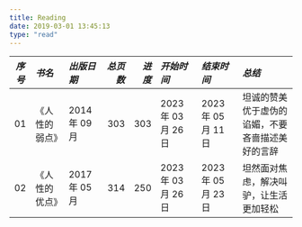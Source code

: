 ```yaml
---
title: Reading
date: 2019-03-01 13:45:13
type: "read"
---
```


| _序号_ | _书名_         | _出版日期_    | _总页数_ | _进度_ | _开始时间_          | _结束时间_          | _总结_                                           |
| :----: | :------------- | :------------ | -------: | -----: | :------------------ | :------------------ | :----------------------------------------------- |
|   01   | 《人性的弱点》 | 2014 年 09 月 |      303 |    303 | 2023 年 03 月 26 日 | 2023 年 05 月 11 日 | 坦诚的赞美优于虚伪的谄媚，不要吝啬描述美好的言辞 |
|   02   | 《人性的优点》 | 2017 年 05 月 |      314 |    250 | 2023 年 03 月 26 日 | 2023 年 05 月 23 日 | 坦然面对焦虑，解决叫驴，让生活更加轻松           |
